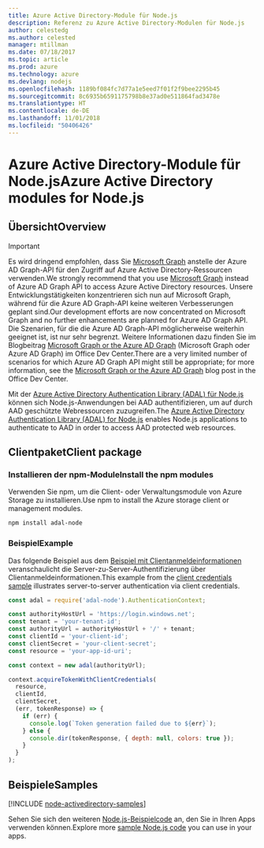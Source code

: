 ```yaml
---
title: Azure Active Directory-Module für Node.js
description: Referenz zu Azure Active Directory-Modulen für Node.js
author: celestedg
ms.author: celested
manager: mtillman
ms.date: 07/18/2017
ms.topic: article
ms.prod: azure
ms.technology: azure
ms.devlang: nodejs
ms.openlocfilehash: 1189bf084fc7d77a1e5eed7f01f2f9bee2295b45
ms.sourcegitcommit: 8c6935b6591175798b8e37ad0e511864fad3478e
ms.translationtype: HT
ms.contentlocale: de-DE
ms.lasthandoff: 11/01/2018
ms.locfileid: "50406426"
---
```

# <a name="azure-active-directory-modules-for-nodejs"></a><span data-ttu-id="573f5-103">Azure Active Directory-Module für Node.js</span><span class="sxs-lookup"><span data-stu-id="573f5-103">Azure Active Directory modules for Node.js</span></span>

## <a name="overview"></a><span data-ttu-id="573f5-104">Übersicht</span><span class="sxs-lookup"><span data-stu-id="573f5-104">Overview</span></span>

> [!IMPORTANT]
> <span data-ttu-id="573f5-105">Es wird dringend empfohlen, dass Sie [Microsoft Graph](https://graph.microsoft.io/) anstelle der Azure AD Graph-API für den Zugriff auf Azure Active Directory-Ressourcen verwenden.</span><span class="sxs-lookup"><span data-stu-id="573f5-105">We strongly recommend that you use [Microsoft Graph](https://graph.microsoft.io/) instead of Azure AD Graph API to access Azure Active Directory resources.</span></span> <span data-ttu-id="573f5-106">Unsere Entwicklungstätigkeiten konzentrieren sich nun auf Microsoft Graph, während für die Azure AD Graph-API keine weiteren Verbesserungen geplant sind.</span><span class="sxs-lookup"><span data-stu-id="573f5-106">Our development efforts are now concentrated on Microsoft Graph and no further enhancements are planned for Azure AD Graph API.</span></span> <span data-ttu-id="573f5-107">Die Szenarien, für die die Azure AD Graph-API möglicherweise weiterhin geeignet ist, ist nur sehr begrenzt. Weitere Informationen dazu finden Sie im Blogbeitrag [Microsoft Graph or the Azure AD Graph](https://dev.office.com/blogs/microsoft-graph-or-azure-ad-graph) (Microsoft Graph oder Azure AD Graph) im Office Dev Center.</span><span class="sxs-lookup"><span data-stu-id="573f5-107">There are a very limited number of scenarios for which Azure AD Graph API might still be appropriate; for more information, see the [Microsoft Graph or the Azure AD Graph](https://dev.office.com/blogs/microsoft-graph-or-azure-ad-graph) blog post in the Office Dev Center.</span></span>

<span data-ttu-id="573f5-108">Mit der [Azure Active Directory Authentication Library (ADAL) für Node.js](https://www.npmjs.com/package/adal-node) können sich Node.js-Anwendungen bei AAD authentifizieren, um auf durch AAD geschützte Webressourcen zuzugreifen.</span><span class="sxs-lookup"><span data-stu-id="573f5-108">The [Azure Active Directory Authentication Library (ADAL) for Node.js](https://www.npmjs.com/package/adal-node) enables Node.js applications to authenticate to AAD in order to access AAD protected web resources.</span></span>

## <a name="client-package"></a><span data-ttu-id="573f5-109">Clientpaket</span><span class="sxs-lookup"><span data-stu-id="573f5-109">Client package</span></span>

### <a name="install-the-npm-modules"></a><span data-ttu-id="573f5-110">Installieren der npm-Module</span><span class="sxs-lookup"><span data-stu-id="573f5-110">Install the npm modules</span></span>

<span data-ttu-id="573f5-111">Verwenden Sie npm, um die Client- oder Verwaltungsmodule von Azure Storage zu installieren.</span><span class="sxs-lookup"><span data-stu-id="573f5-111">Use npm to install the Azure storage client or management modules.</span></span>

```bash
npm install adal-node
```   

### <a name="example"></a><span data-ttu-id="573f5-112">Beispiel</span><span class="sxs-lookup"><span data-stu-id="573f5-112">Example</span></span>

<span data-ttu-id="573f5-113">Das folgende Beispiel aus dem [Beispiel mit Clientanmeldeinformationen](https://github.com/MSOpenTech/azure-activedirectory-library-for-nodejs/blob/master/sample/client-credentials-sample.js) veranschaulicht die Server-zu-Server-Authentifizierung über Clientanmeldeinformationen.</span><span class="sxs-lookup"><span data-stu-id="573f5-113">This example from the [client credentials sample](https://github.com/MSOpenTech/azure-activedirectory-library-for-nodejs/blob/master/sample/client-credentials-sample.js) illustrates server-to-server authentication via client credentials.</span></span>

```javascript
const adal = require('adal-node').AuthenticationContext;

const authorityHostUrl = 'https://login.windows.net';
const tenant = 'your-tenant-id';
const authorityUrl = authorityHostUrl + '/' + tenant;
const clientId = 'your-client-id';
const clientSecret = 'your-client-secret';
const resource = 'your-app-id-uri';

const context = new adal(authorityUrl);

context.acquireTokenWithClientCredentials(
  resource,
  clientId,
  clientSecret,
  (err, tokenResponse) => {
    if (err) {
      console.log(`Token generation failed due to ${err}`);
    } else {
      console.dir(tokenResponse, { depth: null, colors: true });
    }
  }
);
```

## <a name="samples"></a><span data-ttu-id="573f5-114">Beispiele</span><span class="sxs-lookup"><span data-stu-id="573f5-114">Samples</span></span>

[!INCLUDE [node-activedirectory-samples](../docs-ref-conceptual/includes/activedirectory-samples.md)]

<span data-ttu-id="573f5-115">Sehen Sie sich den weiteren [Node.js-Beispielcode](https://azure.microsoft.com/resources/samples/?platform=nodejs) an, den Sie in Ihren Apps verwenden können.</span><span class="sxs-lookup"><span data-stu-id="573f5-115">Explore more [sample Node.js code](https://azure.microsoft.com/resources/samples/?platform=nodejs) you can use in your apps.</span></span>
